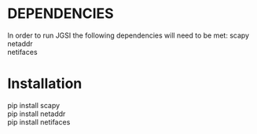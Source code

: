 # DEPENDENCIES
In order to run JGSI the following dependencies will need to be met:
scapy  
netaddr  
netifaces  

# Installation
pip install scapy  
pip install netaddr  
pip install netifaces  
